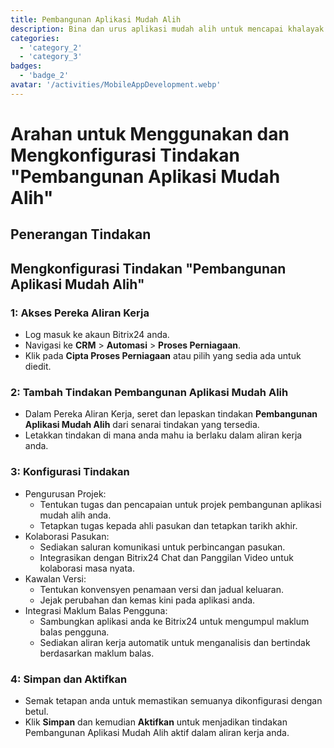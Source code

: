 ```yaml
---
title: Pembangunan Aplikasi Mudah Alih
description: Bina dan urus aplikasi mudah alih untuk mencapai khalayak anda.
categories: 
  - 'category_2'
  - 'category_3'
badges: 
  - 'badge_2' 
avatar: '/activities/MobileAppDevelopment.webp'
---
```

# Arahan untuk Menggunakan dan Mengkonfigurasi Tindakan "Pembangunan Aplikasi Mudah Alih"

## Penerangan Tindakan

## **Mengkonfigurasi Tindakan "Pembangunan Aplikasi Mudah Alih"**

### 1: Akses Pereka Aliran Kerja
- Log masuk ke akaun Bitrix24 anda.
- Navigasi ke **CRM** > **Automasi** > **Proses Perniagaan**.
- Klik pada **Cipta Proses Perniagaan** atau pilih yang sedia ada untuk diedit.

### 2: Tambah Tindakan Pembangunan Aplikasi Mudah Alih
- Dalam Pereka Aliran Kerja, seret dan lepaskan tindakan **Pembangunan Aplikasi Mudah Alih** dari senarai tindakan yang tersedia.
- Letakkan tindakan di mana anda mahu ia berlaku dalam aliran kerja anda.

### 3: Konfigurasi Tindakan
- Pengurusan Projek:
  - Tentukan tugas dan pencapaian untuk projek pembangunan aplikasi mudah alih anda.
  - Tetapkan tugas kepada ahli pasukan dan tetapkan tarikh akhir.
- Kolaborasi Pasukan:
  - Sediakan saluran komunikasi untuk perbincangan pasukan.
  - Integrasikan dengan Bitrix24 Chat dan Panggilan Video untuk kolaborasi masa nyata.
- Kawalan Versi:
  - Tentukan konvensyen penamaan versi dan jadual keluaran.
  - Jejak perubahan dan kemas kini pada aplikasi anda.
- Integrasi Maklum Balas Pengguna:
  - Sambungkan aplikasi anda ke Bitrix24 untuk mengumpul maklum balas pengguna.
  - Sediakan aliran kerja automatik untuk menganalisis dan bertindak berdasarkan maklum balas.

### 4: Simpan dan Aktifkan
- Semak tetapan anda untuk memastikan semuanya dikonfigurasi dengan betul.
- Klik **Simpan** dan kemudian **Aktifkan** untuk menjadikan tindakan Pembangunan Aplikasi Mudah Alih aktif dalam aliran kerja anda.
